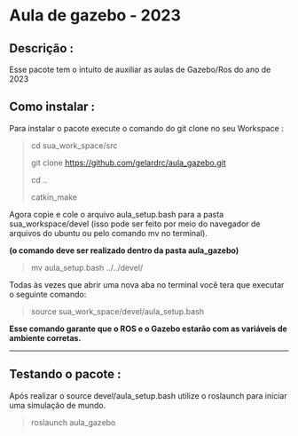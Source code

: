# Aula de gazebo - 2023

## Descrição :  
 
Esse pacote tem o intuito de auxiliar as aulas de Gazebo/Ros do ano de 2023

## Como instalar : 

Para instalar o pacote execute o comando do git clone no seu Workspace :

> cd sua_work_space/src
> 
> git clone https://github.com/gelardrc/aula_gazebo.git
>
> cd ..
> 
> catkin_make


Agora copie e cole o arquivo aula_setup.bash para a pasta sua_workspace/devel (isso pode ser feito por meio do navegador de arquivos do ubuntu ou pelo comando mv no terminal).

**(o comando deve ser realizado dentro da pasta aula_gazebo)**

> mv aula_setup.bash ../../devel/

Todas às vezes que abrir uma nova aba no terminal você tera que executar o seguinte comando: 

> source sua_work_space/devel/aula_setup.bash

**Esse comando garante que o ROS e o Gazebo estarão com as variáveis de ambiente corretas.**

_________________________________________________________________________________________________


## Testando o pacote : 

Após realizar o source devel/aula_setup.bash utilize o roslaunch para iniciar uma simulação de mundo.

> roslaunch aula_gazebo  
